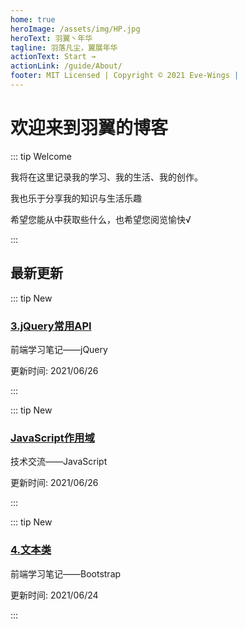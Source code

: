 ```yaml
---
home: true
heroImage: /assets/img/HP.jpg
heroText: 羽翼丶年华
tagline: 羽落凡尘，翼展年华
actionText: Start →
actionLink: /guide/About/
footer: MIT Licensed | Copyright © 2021 Eve-Wings |
---
```


# 欢迎来到羽翼的博客

::: tip Welcome

我将在这里记录我的学习、我的生活、我的创作。

我也乐于分享我的知识与生活乐趣

希望您能从中获取些什么，也希望您阅览愉快√

:::

## 最新更新


::: tip New

### [3.jQuery常用API](guide/fornt-end-learn/promote/JQuery/3.jQuery常用API)

前端学习笔记——jQuery

更新时间: 2021/06/26

:::

::: tip New

### [JavaScript作用域](guide/technical-docs/JavaScript/JavaScript作用域)

技术交流——JavaScript

更新时间: 2021/06/26

:::


::: tip New

### [4.文本类](guide/fornt-end-learn/promote/Bootstrap/4.文本类)

前端学习笔记——Bootstrap

更新时间: 2021/06/24

:::







